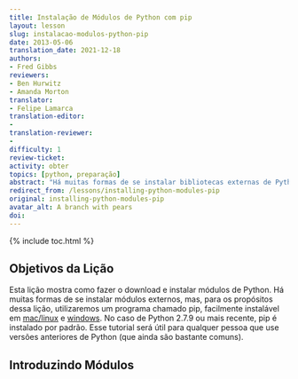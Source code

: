 ```yaml
---
title: Instalação de Módulos de Python com pip
layout: lesson
slug: instalacao-modulos-python-pip
date: 2013-05-06
translation_date: 2021-12-18
authors:
- Fred Gibbs
reviewers:
- Ben Hurwitz
- Amanda Morton
translator:
- Felipe Lamarca
translation-editor:
- 
translation-reviewer:
- 
difficulty: 1
review-ticket: 
activity: obter
topics: [python, preparação]
abstract: "Há muitas formas de se instalar bibliotecas externas de Python; esse tutorial explica um dos métodos mais comuns usando pip."
redirect_from: /lessons/installing-python-modules-pip
original: installing-python-modules-pip
avatar_alt: A branch with pears
doi:
---
```


{% include toc.html %}

Objetivos da Lição
------------

Esta lição mostra como fazer o download e instalar módulos de Python. Há muitas formas de se instalar módulos externos, mas, para os propósitos dessa lição, utilizaremos um programa chamado pip, facilmente instalável em [mac/linux](https://pip.pypa.io/en/stable/) e [windows]( https://sites.google.com/site/pydatalog/python/pip-for-windows). No caso de Python 2.7.9 ou mais recente, pip é instalado por padrão. Esse tutorial será útil para qualquer pessoa que use versões anteriores de Python (que ainda são bastante comuns).


Introduzindo Módulos
-------------------
